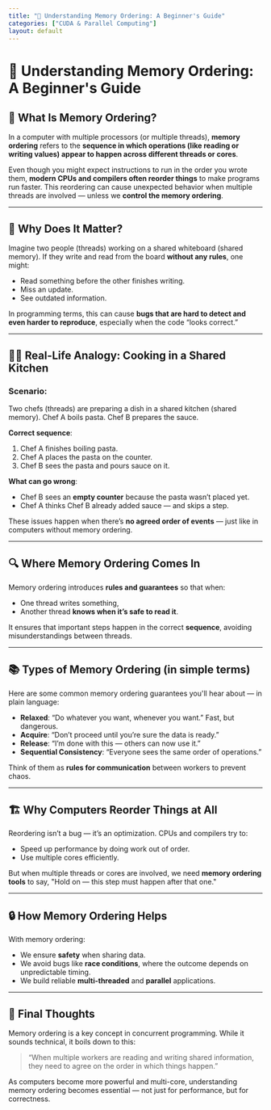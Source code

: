 ```yaml
---
title: "🧠 Understanding Memory Ordering: A Beginner's Guide"
categories: ["CUDA & Parallel Computing"]
layout: default
---
```


# 🧠 Understanding Memory Ordering: A Beginner's Guide

## 🚦 What Is Memory Ordering?

In a computer with multiple processors (or multiple threads), **memory ordering** refers to the **sequence in which operations (like reading or writing values) appear to happen across different threads or cores**.

Even though you might expect instructions to run in the order you wrote them, **modern CPUs and compilers often reorder things** to make programs run faster. This reordering can cause unexpected behavior when multiple threads are involved — unless we **control the memory ordering**.

---

## 🧪 Why Does It Matter?

Imagine two people (threads) working on a shared whiteboard (shared memory). If they write and read from the board **without any rules**, one might:

* Read something before the other finishes writing.
* Miss an update.
* See outdated information.

In programming terms, this can cause **bugs that are hard to detect and even harder to reproduce**, especially when the code “looks correct.”

---

## 🧍‍♂️ Real-Life Analogy: Cooking in a Shared Kitchen

### Scenario:

Two chefs (threads) are preparing a dish in a shared kitchen (shared memory). Chef A boils pasta. Chef B prepares the sauce.

**Correct sequence**:

1. Chef A finishes boiling pasta.
2. Chef A places the pasta on the counter.
3. Chef B sees the pasta and pours sauce on it.

**What can go wrong**:

* Chef B sees an **empty counter** because the pasta wasn’t placed yet.
* Chef A thinks Chef B already added sauce — and skips a step.

These issues happen when there’s **no agreed order of events** — just like in computers without memory ordering.

---

## 🔍 Where Memory Ordering Comes In

Memory ordering introduces **rules and guarantees** so that when:

* One thread writes something,
* Another thread **knows when it’s safe to read it**.

It ensures that important steps happen in the correct **sequence**, avoiding misunderstandings between threads.

---

## 📚 Types of Memory Ordering (in simple terms)

Here are some common memory ordering guarantees you'll hear about — in plain language:

* **Relaxed**: “Do whatever you want, whenever you want.” Fast, but dangerous.
* **Acquire**: “Don’t proceed until you’re sure the data is ready.”
* **Release**: “I’m done with this — others can now use it.”
* **Sequential Consistency**: “Everyone sees the same order of operations.”

Think of them as **rules for communication** between workers to prevent chaos.

---

## 🏗️ Why Computers Reorder Things at All

Reordering isn’t a bug — it’s an optimization. CPUs and compilers try to:

* Speed up performance by doing work out of order.
* Use multiple cores efficiently.

But when multiple threads or cores are involved, we need **memory ordering tools** to say, "Hold on — this step must happen after that one."

---

## 🔒 How Memory Ordering Helps

With memory ordering:

* We ensure **safety** when sharing data.
* We avoid bugs like **race conditions**, where the outcome depends on unpredictable timing.
* We build reliable **multi-threaded** and **parallel** applications.

---

## 📌 Final Thoughts

Memory ordering is a key concept in concurrent programming. While it sounds technical, it boils down to this:

> “When multiple workers are reading and writing shared information, they need to agree on the order in which things happen.”

As computers become more powerful and multi-core, understanding memory ordering becomes essential — not just for performance, but for correctness.
